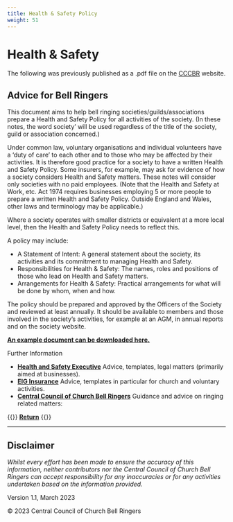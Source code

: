 ```yaml
---
title: Health & Safety Policy
weight: 51
---
```


# Health & Safety

The following was previously published as a .pdf file on the [CCCBR](https://runningatower.cccbr.org.uk/docs/glossary/#CCCBR) website.

## Advice for Bell Ringers

This document aims to help bell ringing societies/guilds/associations prepare a Health and Safety Policy for all activities of the society. (In these notes, the word society’ will be used regardless of the title of the society, guild or association concerned.)

Under common law, voluntary organisations and individual volunteers have a ‘duty of care’ to each other and to those who may be affected by their activities. It is therefore good practice for a society to have a written Health and Safety Policy. Some insurers, for example, may ask for evidence of how a society considers Health and Safety matters. These notes will consider only societies with no paid employees. (Note that the Health and Safety at Work, etc. Act 1974 requires businesses employing 5 or more people to prepare a written Health and Safety Policy. Outside England and Wales, other laws and terminology may be applicable.)

Where a society operates with smaller districts or equivalent at a more local level, then the Health and Safety Policy needs to reflect this.

A policy may include:
- A Statement of Intent: A general statement about the society, its activities and its commitment to managing Health and Safety.
- Responsibilities for Health & Safety: The names, roles and positions of those who lead on Health and Safety matters.
- Arrangements for Health & Safety: Practical arrangements for what will be done by whom, when and how.

The policy should be prepared and approved by the Officers of the Society and reviewed at least annually. It should be available to members and those involved in the society’s activities, for example at an AGM, in annual reports and on the society website.

**[An example document can be downloaded here.](proforma.docx)**

Further Information
- **[Health and Safety Executive](https://hse.gov.uk/simple-Health-Safety/policy/)** Advice, templates, legal matters (primarily aimed at businesses).
- **[EIG Insurance](https://ecclesiastical.com/document-library)** Advice, templates in particular for church and voluntary activities.
- **[Central Council of Church Bell Ringers](https://cccbr.org.uk/resources/stewardship-and-management)** Guidance and advice on ringing related matters:

{{<hint info>}}
**[Return](https://runningatower.cccbr.org.uk/docs/healthsafety/)**
{{</hint>}}

----

## Disclaimer
 
*Whilst every effort has been made to ensure the accuracy of this information, neither contributors nor the Central Council of Church Bell Ringers can accept responsibility for any inaccuracies or for any activities undertaken based on the information provided.*

Version 1.1, March 2023

© 2023 Central Council of Church Bell Ringers
